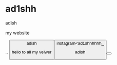 # ad1shh
adish 



<tite>my website


 ..
<button>adish


<print>hello to all my veiwer</print>

<button>instagram<ad1shhhhhh_


<print>adish 


 <button>
 
